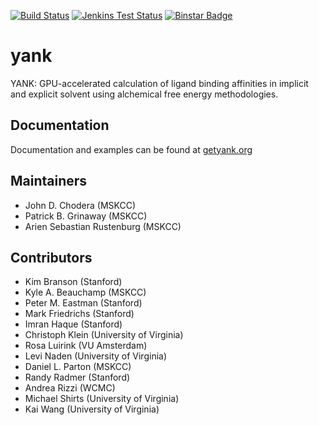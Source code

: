[![Build Status](https://travis-ci.org/choderalab/yank.png)](https://travis-ci.org/choderalab/yank)
[![Jenkins Test Status](https://jenkins.choderalab.org/buildStatus/icon?job=test-yank-linux-xeon-gtxtitan-jak)](https://jenkins.choderalab.org/job/test-yank-linux-xeon-gtxtitan-jak/)
[![Binstar Badge](https://anaconda.org/omnia/yank/badges/version.svg)](https://anaconda.org/omnia/yank)

yank
====

YANK: GPU-accelerated calculation of ligand binding affinities in implicit and explicit solvent using alchemical free energy methodologies.

Documentation
-------------

Documentation and examples can be found at [getyank.org](http://getyank.org)

Maintainers
-----------

* John D. Chodera (MSKCC)
* Patrick B. Grinaway (MSKCC)
* Arien Sebastian Rustenburg (MSKCC)

Contributors
------------
* Kim Branson (Stanford)
* Kyle A. Beauchamp (MSKCC)
* Peter M. Eastman (Stanford)
* Mark Friedrichs (Stanford)
* Imran Haque (Stanford)
* Christoph Klein (University of Virginia)
* Rosa Luirink (VU Amsterdam)
* Levi Naden (University of Virginia)
* Daniel L. Parton (MSKCC)
* Randy Radmer (Stanford)
* Andrea Rizzi (WCMC)
* Michael Shirts (University of Virginia)
* Kai Wang (University of Virginia)

